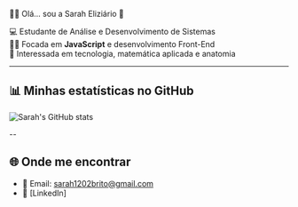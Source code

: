 👩‍🎓 Olá... sou a  Sarah Eliziário 💖 

💻 Estudante de Análise e Desenvolvimento de Sistemas  
🐱‍👤 Focada em **JavaScript** e desenvolvimento Front-End  
🎈 Interessada em tecnologia, matemática aplicada e anatomia  

---





## 📊 Minhas estatísticas no GitHub

![Sarah's GitHub stats](https://github-readme-stats.vercel.app/api?username=SarahEliziario&show_icons=true&theme=dark&hide_border=true)


--
## 🌐 Onde me encontrar
- 📧 Email: sarah1202brito@gmail.com
- 🔗 [LinkedIn]

